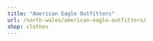 ```yaml
---
title: "American Eagle Outfitters"
url: /north-wales/american-eagle-outfitters/
shop: clothes
---
```

